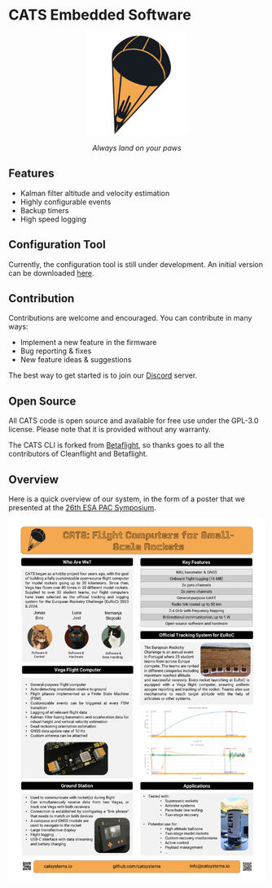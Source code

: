 # CATS Embedded Software

<p align="center">
<img src="https://github.com/catsystems/cats-docs/blob/main/logo/PNG/logo_with_smile.png" alt = "CATS Logo" width="200" height="200">
</p>

<p align="center"><i>Always land on your paws</i></p>

## Features
* Kalman filter altitude and velocity estimation
* Highly configurable events
* Backup timers
* High speed logging

## Configuration Tool
Currently, the configuration tool is still under development. An initial version can be downloaded [here](https://github.com/catsystems/cats-configurator/releases).
 
## Contribution
Contributions are welcome and encouraged. You can contribute in many ways:

* Implement a new feature in the firmware
* Bug reporting & fixes
* New feature ideas & suggestions

The best way to get started is to join our [Discord](https://discord.gg/H9Caj8XeBj) server.

## Open Source
All CATS code is open source and available for free use under the GPL-3.0 license. Please note that it is provided without any warranty.

The CATS CLI is forked from [Betaflight](https://github.com/betaflight/betaflight), so thanks goes to all the contributors of Cleanflight and Betaflight. 

## Overview
Here is a quick overview of our system, in the form of a poster that we presented at the [26th ESA PAC Symposium](https://atpi.eventsair.com/26th-esa-pac-symposium/).

<img src="https://github.com/catsystems/cats-docs/blob/main/Poster/cats_poster_26th_esa_pac_symposium.png" alt = "CATS Poster" width="900">
